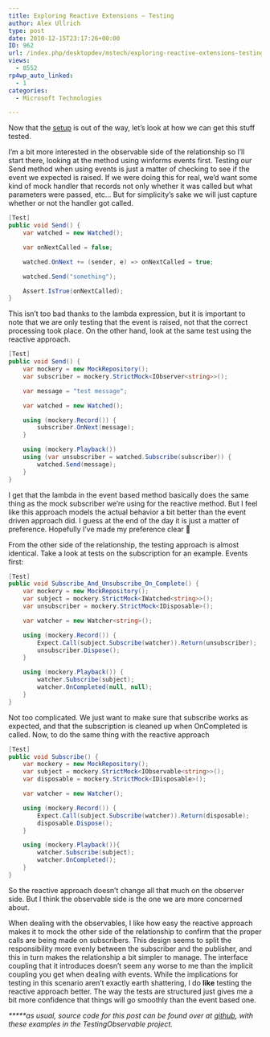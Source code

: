 ```yaml
---
title: Exploring Reactive Extensions – Testing
author: Alex Ullrich
type: post
date: 2010-12-15T23:17:26+00:00
ID: 962
url: /index.php/desktopdev/mstech/exploring-reactive-extensions-testing/
views:
  - 8552
rp4wp_auto_linked:
  - 1
categories:
  - Microsoft Technologies

---
```

Now that the [setup][1] is out of the way, let&#8217;s look at how we can get this stuff tested. 

I&#8217;m a bit more interested in the observable side of the relationship so I&#8217;ll start there, looking at the method using winforms events first. Testing our Send method when using events is just a matter of checking to see if the event we expected is raised. If we were doing this for real, we&#8217;d want some kind of mock handler that records not only whether it was called but what parameters were passed, etc&#8230; But for simplicity&#8217;s sake we will just capture whether or not the handler got called.

```csharp
[Test]
public void Send() {
	var watched = new Watched();

	var onNextCalled = false;

	watched.OnNext += (sender, e) => onNextCalled = true;

	watched.Send("something");

	Assert.IsTrue(onNextCalled);
}
```

This isn&#8217;t too bad thanks to the lambda expression, but it is important to note that we are only testing that the event is raised, not that the correct processing took place. On the other hand, look at the same test using the reactive approach.

```csharp
[Test]
public void Send() {
	var mockery = new MockRepository();
	var subscriber = mockery.StrictMock<IObserver<string>>();

	var message = "test message";

	var watched = new Watched();

	using (mockery.Record()) {
		subscriber.OnNext(message);
	}

	using (mockery.Playback())
	using (var unsubscriber = watched.Subscribe(subscriber)) {
		watched.Send(message);
	}
}
```

I get that the lambda in the event based method basically does the same thing as the mock subscriber we&#8217;re using for the reactive method. But I feel like this approach models the actual behavior a bit better than the event driven approach did. I guess at the end of the day it is just a matter of preference. Hopefully I&#8217;ve made my preference clear 🙂

From the other side of the relationship, the testing approach is almost identical. Take a look at tests on the subscription for an example. Events first:

```csharp
[Test]
public void Subscribe_And_Unsubscribe_On_Complete() {
	var mockery = new MockRepository();
	var subject = mockery.StrictMock<IWatched<string>>();
	var unsubscriber = mockery.StrictMock<IDisposable>();

	var watcher = new Watcher<string>();

	using (mockery.Record()) {
		Expect.Call(subject.Subscribe(watcher)).Return(unsubscriber);
		unsubscriber.Dispose();
	}

	using (mockery.Playback()) {
		watcher.Subscribe(subject);
		watcher.OnCompleted(null, null);
	}
}
```

Not too complicated. We just want to make sure that subscribe works as expected, and that the subscription is cleaned up when OnCompleted is called. Now, to do the same thing with the reactive approach

```csharp
[Test]
public void Subscribe() {
	var mockery = new MockRepository();
	var subject = mockery.StrictMock<IObservable<string>>();
	var disposable = mockery.StrictMock<IDisposable>();

	var watcher = new Watcher();

	using (mockery.Record()) {
		Expect.Call(subject.Subscribe(watcher)).Return(disposable);
		disposable.Dispose();
	}

	using (mockery.Playback()){
		watcher.Subscribe(subject);
		watcher.OnCompleted();
	}
}
```

So the reactive approach doesn&#8217;t change all that much on the observer side. But I think the observable side is the one we are more concerned about.

When dealing with the observables, I like how easy the reactive approach makes it to mock the other side of the relationship to confirm that the proper calls are being made on subscribers. This design seems to split the responsibility more evenly between the subscriber and the publisher, and this in turn makes the relationship a bit simpler to manage. The interface coupling that it introduces doesn&#8217;t seem any worse to me than the implicit coupling you get when dealing with events. While the implications for testing in this scenario aren&#8217;t exactly earth shattering, I do **like** testing the reactive approach better. The way the tests are structured just gives me a bit more confidence that things will go smoothly than the event based one.

_*****as usual, source code for this post can be found over at [github][2], with these examples in the TestingObservable project._

 [1]: /index.php/DesktopDev/MSTech/exploring-reactive-extensions-subscripti
 [2]: https://github.com/lessthandot/ExploringRx
